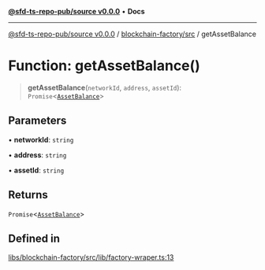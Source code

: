 [**@sfd-ts-repo-pub/source v0.0.0**](../../../README.md) • **Docs**

***

[@sfd-ts-repo-pub/source v0.0.0](../../../modules.md) / [blockchain-factory/src](../README.md) / getAssetBalance

# Function: getAssetBalance()

> **getAssetBalance**(`networkId`, `address`, `assetId`): `Promise`\<[`AssetBalance`](../../../abstract-core/src/interfaces/AssetBalance.md)\>

## Parameters

• **networkId**: `string`

• **address**: `string`

• **assetId**: `string`

## Returns

`Promise`\<[`AssetBalance`](../../../abstract-core/src/interfaces/AssetBalance.md)\>

## Defined in

[libs/blockchain-factory/src/lib/factory-wraper.ts:13](https://github.com/Steadfast-Digital/sfd-ts-repo-pub/blob/0d845dfd87d2789cbb80b278a373d711dc881248/libs/blockchain-factory/src/lib/factory-wraper.ts#L13)
